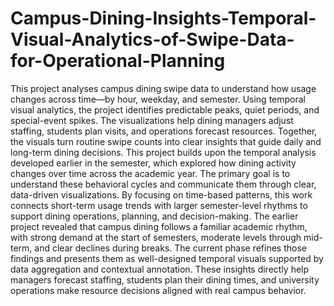 # Campus-Dining-Insights-Temporal-Visual-Analytics-of-Swipe-Data-for-Operational-Planning
This project analyses campus dining swipe data to understand how usage changes across time—by hour, weekday, and semester. Using temporal visual analytics, the project identifies predictable peaks, quiet periods, and special-event spikes. The visualizations help dining managers adjust staffing, students plan visits, and operations forecast resources. Together, the visuals turn routine swipe counts into clear insights that guide daily and long-term dining decisions.
This project builds upon the temporal analysis developed earlier in the semester, which explored how dining activity changes over time across the academic year. The primary goal is to understand these behavioral cycles and communicate them through clear, data-driven visualizations. By focusing on time-based patterns, this work connects short-term usage trends with larger semester-level rhythms to support dining operations, planning, and decision-making.
The earlier project revealed that campus dining follows a familiar academic rhythm, with strong demand at the start of semesters, moderate levels through mid-term, and clear declines during breaks. The current phase refines those findings and presents them as well-designed temporal visuals supported by data aggregation and contextual annotation. These insights directly help managers forecast staffing, students plan their dining times, and university operations make resource decisions aligned with real campus behavior.

